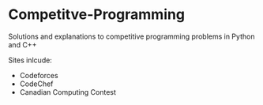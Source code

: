 # Competitve-Programming
Solutions and explanations to competitive programming problems in Python and C++

Sites inlcude:
- Codeforces
- CodeChef
- Canadian Computing Contest


